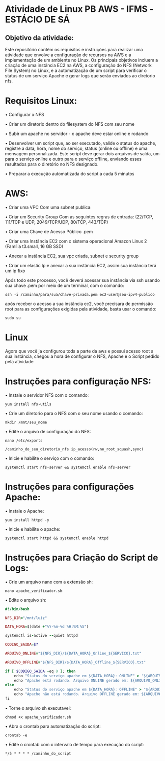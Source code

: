 # Atividade de Linux PB AWS - IFMS -ESTÁCIO DE SÁ

## Objetivo da atividade: 
Este repositório contém os requisitos e instruções para realizar uma atividade que envolve a configuração de recursos na AWS e a implementação de um ambiente no Linux. Os principais objetivos incluem a criação de uma instância EC2 na AWS, a configuração do NFS (Network File System) no Linux, e a automatização de um script para verificar o status de um serviço Apache e gerar logs que serão enviados ao diretorio nfs.

# Requisitos Linux:

• Configurar o NFS

• Criar um diretorio dentro do filesystem do 
NFS com seu nome

• Subir um apache no servidor - o apache deve 
estar online e rodando

• Desenvolver um script que, ao ser executado, valide o status do apache, registre a data, hora, nome do serviço, status (online ou offline) e uma mensagem personalizada. Este script deve gerar dois arquivos de saída, um para o serviço online e outro para o serviço offline, enviando esses resultados para o diretório no NFS designado.

• Preparar a execução automatizada do script a 
cada 5 minutos

# AWS:

• Criar uma VPC Com uma subnet publica

• Criar um Security Group Com as seguintes regras de entrada:  (22/TCP, 111/TCP e UDP, 
2049/TCP/UDP, 80/TCP, 443/TCP)

• Criar uma Chave de Acesso Público .pem

• Criar uma Instância EC2 com o sistema 
operacional Amazon Linux 2 (Família 
t3.small, 16 GB SSD)

• Anexar a instância EC2, sua vpc criada, subnet e security group

• Criar um elastic Ip e anexar a sua instância EC2, assim sua instância terá um ip fixo

Após todo este processo, você deverá acessar sua instância via ssh usando sua chave .pem por meio de um terminal, com o comando:

```
ssh -i /caminho/para/sua/chave-privada.pem ec2-user@seu-ipv4-publico
```

após receber o acesso a sua instância ec2, você precisara de permissão root para as configurações exigidas pela atividade, basta usar o comando:
```
sudo su
```

# Linux

Agora que você ja configurou toda a parte da aws e possui acesso root a sua instância, chegou a hora de configurar o NFS, Apache e o Script pedido pela atividade

# Instruções para configuração NFS:

• Instale o servidor NFS com o comando:

```
yum install nfs-utils
```

• Crie um diretorio para o NFS com o seu nome usando o comando:

```
mkdir /mnt/seu_nome
```

• Edite o arquivo de configuração do NFS:

```
nano /etc/exports

/caminho_do_seu_diretorio_nfs ip_acesso(rw,no_root_squash,sync)
```

• Inicie e habilite o serviço com o comando: 

```
systemctl start nfs-server && systemctl enable nfs-server
```

# Instruções para configurações Apache:

• Instale o Apache: 

```
yum install httpd -y
```

• Inicie e habilite o apache:

```
systemctl start httpd && systemctl enable httpd
```

# Instruções para Criação do Script de Logs:

• Crie um arquivo nano com a extensão sh:

```
nano apache_verificador.sh
```

• Edite o arquivo sh:

```ruby
#!/bin/bash

NFS_DIR="/mnt/luiz"

DATA_HORA=$(date +"%Y-%m-%d %H:%M:%S")

systemctl is-active --quiet httpd

CODIGO_SAIDA=$?

ARQUIVO_ONLINE="${NFS_DIR}/${DATA_HORA}_Online_${SERVICO}.txt"

ARQUIVO_OFFLINE="${NFS_DIR}/${DATA_HORA}_Offline_${SERVICO}.txt"

if [ $CODIGO_SAIDA -eq 0 ]; then
    echo "Status do serviço apache em ${DATA_HORA}: ONLINE" > "${ARQUIVO_ONLINE}"
    echo "Apache está rodando. Arquivo ONLINE gerado em: ${ARQUIVO_ONLINE}"
else
    echo "Status do serviço apache em ${DATA_HORA}: OFFLINE" > "${ARQUIVO_OFFLINE}"
    echo "Apache não está rodando. Arquivo OFFLINE gerado em: ${ARQUIVO_OFFLINE}"
fi

```

• Torne o arquivo sh executavel:

```
chmod +x apache_verificador.sh
```

• Abra o crontab para automatização do script:

```
crontab -e
```

• Edite o crontab com o intervalo de tempo para execução do script:

```
*/5 * * * * /caminho_do_script

```
